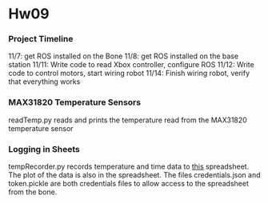 # Hw09 #

### Project Timeline ###

11/7: get ROS installed on the Bone
11/8: get ROS installed on the base station
11/11: Write code to read Xbox controller, configure ROS
11/12: Write code to control motors, start wiring robot
11/14: Finish wiring robot, verify that everything works

### MAX31820 Temperature Sensors ###

readTemp.py reads and prints the temperature read from the MAX31820 temperature sensor

### Logging in Sheets ###

tempRecorder.py records temperature and time data to [this](https://docs.google.com/spreadsheets/d/127y9DWKHe3eSOpOxnTjSoLlpLfjw0FNWWMp3PAIquYs/edit?usp=sharing) spreadsheet.
The plot of the data is also in the spreadsheet. The files credentials.json and token.pickle are both credentials files to allow access to the spreadsheet from the bone.

